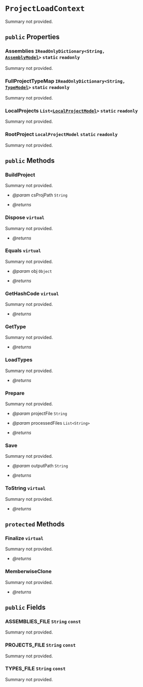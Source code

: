 # <code><span title="undefined">ProjectLoadContext</span></code>

Summary not provided.

## `public` Properties

### Assemblies <code><span title="undefined">IReadOnlyDictionary</span><<span title="undefined">String</span>, <a href="..\Models\AssemblyModel.md">AssemblyModel</a>></code> `static` `readonly`

Summary not provided.

### FullProjectTypeMap <code><span title="undefined">IReadOnlyDictionary</span><<span title="undefined">String</span>, <a href="..\Models\Language\TypeModel.md">TypeModel</a>></code> `static` `readonly`

Summary not provided.

### LocalProjects <code><span title="undefined">List</span><<a href="..\Models\LocalProjectModel.md">LocalProjectModel</a>></code> `static` `readonly`

Summary not provided.

### RootProject <code><span title="undefined">LocalProjectModel</span></code> `static` `readonly`

Summary not provided.



## `public` Methods

### BuildProject

Summary not provided.

- *@param* csProjPath <code><span title="undefined">String</span></code>

- *@returns* 

### Dispose `virtual`

Summary not provided.

- *@returns* 

### Equals `virtual`

Summary not provided.

- *@param* obj <code><span title="undefined">Object</span></code>

- *@returns* 

### GetHashCode `virtual`

Summary not provided.

- *@returns* 

### GetType

Summary not provided.

- *@returns* 

### LoadTypes

Summary not provided.

- *@returns* 

### Prepare

Summary not provided.

- *@param* projectFile <code><span title="undefined">String</span></code>
- *@param* processedFiles <code><span title="undefined">List</span><<span title="undefined">String</span>></code>

- *@returns* 

### Save

Summary not provided.

- *@param* outputPath <code><span title="undefined">String</span></code>

- *@returns* 

### ToString `virtual`

Summary not provided.

- *@returns* 

## `protected` Methods

### Finalize `virtual`

Summary not provided.

- *@returns* 

### MemberwiseClone

Summary not provided.

- *@returns* 

## `public` Fields

### ASSEMBLIES_FILE <code><span title="undefined">String</span></code> `const`

Summary not provided.

### PROJECTS_FILE <code><span title="undefined">String</span></code> `const`

Summary not provided.

### TYPES_FILE <code><span title="undefined">String</span></code> `const`

Summary not provided.